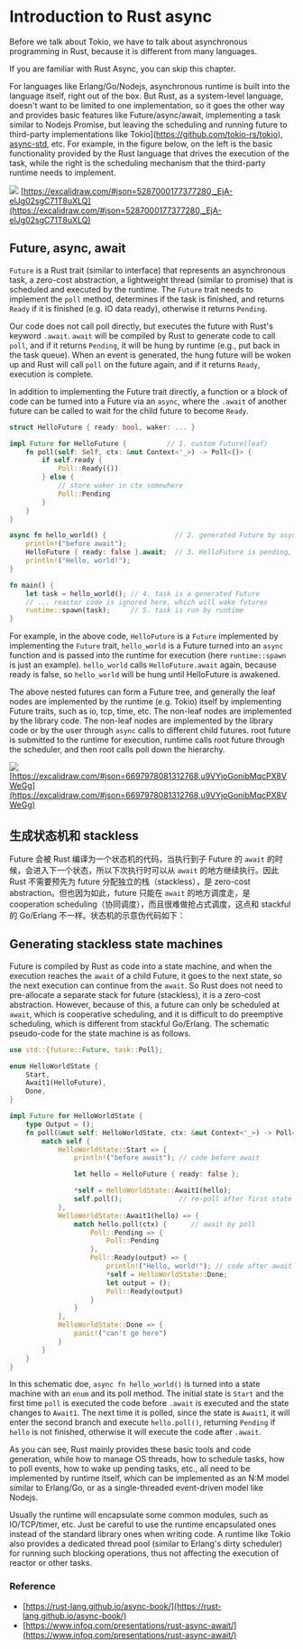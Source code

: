 # Introduction to Rust async

Before we talk about Tokio, we have to talk about asynchronous programming in Rust, because it is different from many languages.

If you are familiar with Rust Async, you can skip this chapter.

For languages like Erlang/Go/Nodejs, asynchronous runtime is built into the language itself, right out of the box. But Rust, as a system-level language, doesn't want to be limited to one implementation, so it goes the other way and provides basic features like Future/async/await, implementing a task similar to Nodejs Promise, but leaving the scheduling and running future to third-party implementations like Tokio](https://github.com/tokio-rs/tokio), [async-std](https://github.com/async-rs/async-std), etc. For example, in the figure below, on the left is the basic functionality provided by the Rust language that drives the execution of the task, while the right is the scheduling mechanism that the third-party runtime needs to implement.

![](./assets/01_rust_overview.png)
[https://excalidraw.com/#json=5287000177377280,_EjA-elJg02sgC71T8uXLQ](https://excalidraw.com/#json=5287000177377280,_EjA-elJg02sgC71T8uXLQ)


## Future, async, await

`Future` is a Rust trait (similar to interface) that represents an asynchronous task, a zero-cost abstraction, a lightweight thread (similar to promise) that is scheduled and executed by the runtime. The `Future` trait needs to implement the `poll` method, determines if the task is finished, and returns `Ready` if it is finished (e.g. IO data ready), otherwise it returns `Pending`.

Our code does not call poll directly, but executes the future with Rust's keyword `.await`. `await` will be compiled by Rust to generate code to call `poll`, and if it returns `Pending`, it will be hung by runtime (e.g., put back in the task queue). When an event is generated, the hung future will be woken up and Rust will call `poll` on the future again, and if it returns `Ready`, execution is complete.

In addition to implementing the Future trait directly, a function or a block of code can be turned into a Future via an `async`, where the `.await` of another future can be called to wait for the child future to become `Ready`.

```rust
struct HelloFuture { ready: bool, waker: ... }

impl Future for HelloFuture {          // 1. custom Future(leaf)
    fn poll(self: Self, ctx: &mut Context<'_>) -> Poll<()> {
        if self.ready {
            Poll::Ready(())
        } else {
            // store waker in ctx somewhere
            Poll::Pending
        }
    }
}

async fn hello_world() {                 // 2. generated Future by async
    println!("before await");
    HelloFuture { ready: false }.await;  // 3. HelloFuture is pending, then park
    println!("Hello, world!");
}

fn main() {
    let task = hello_world(); // 4. task is a generated Future
    // ... reactor code is ignored here, which will wake futures
    runtime::spawn(task);     // 5. task is run by runtime
}
```

For example, in the above code, `HelloFuture` is a `Future` implemented by implementing the `Future` trait, `hello_world` is a Future turned into an `async` function and is passed into the runtime for execution (here `runtime::spawn` is just an example). `hello_world` calls `HelloFuture.await` again, because ready is false, so `hello_world` will be hung until HelloFuture is awakened.

The above nested futures can form a Future tree, and generally the leaf nodes are implemented by the runtime (e.g. Tokio) itself by implementing Future traits, such as io, tcp, time, etc. The non-leaf nodes are implemented by the library code. The non-leaf nodes are implemented by the library code or by the user through `async` calls to different child futures. root future is submitted to the runtime for execution, runtime calls root future through the scheduler, and then root calls poll down the hierarchy.

![](./assets/01_future_tree.png)
[https://excalidraw.com/#json=6697978081312768,u9VYjoGonibMqcPX8VWeGg](https://excalidraw.com/#json=6697978081312768,u9VYjoGonibMqcPX8VWeGg)

## 生成状态机和 stackless

Future 会被 Rust 编译为一个状态机的代码，当执行到子 Future 的 `await` 的时候，会进入下一个状态，所以下次执行时可以从 `await` 的地方继续执行。因此 Rust 不需要预先为 future 分配独立的栈（stackless），是 zero-cost abstraction。但也因为如此，future 只能在 `await` 的地方调度走，是 cooperation scheduling（协同调度），而且很难做抢占式调度，这点和 stackful 的 Go/Erlang 不一样。状态机的示意伪代码如下：

## Generating stackless state machines

Future is compiled by Rust as code into a state machine, and when the execution reaches the `await` of a child Future, it goes to the next state, so the next execution can continue from the `await`. So Rust does not need to pre-allocate a separate stack for future (stackless), it is a zero-cost abstraction. However, because of this, a future can only be scheduled at `await`, which is cooperative scheduling, and it is difficult to do preemptive scheduling, which is different from stackful Go/Erlang. The schematic pseudo-code for the state machine is as follows.

```rust
use std::{future::Future, task::Poll};

enum HelloWorldState {
    Start,
    Await1(HelloFuture),
    Done,
}

impl Future for HelloWorldState {
    type Output = ();
    fn poll(&mut self: HelloWorldState, ctx: &mut Context<'_>) -> Poll<Output> {
        match self {
            HelloWorldState::Start => {
                println!("before await"); // code before await

                let hello = HelloFuture { ready: false };

                *self = HelloWorldState::Await1(hello);
                self.poll();              // re-poll after first state change
            },
            HelloWorldState::Await1(hello) => {
                match hello.poll(ctx) {      // await by poll
                    Poll::Pending => {
                        Poll::Pending
                    },
                    Poll::Ready(output) => {
                        println!("Hello, world!"); // code after await
                        *self = HelloWorldState::Done;
                        let output = ();
                        Poll::Ready(output)
                    }
                }
            },
            HelloWorldState::Done => {
                panic!("can't go here")
            }
        }
    }
}
```

In this schematic doe, `async fn hello_world()` is turned into a state machine with an `enum` and its poll method. The initial state is `Start` and the first time `poll` is executed the code before `.await` is executed and the state changes to `Await1`. The next time it is polled, since the state is `Await1`, it will enter the second branch and execute `hello.poll()`, returning `Pending` if `hello` is not finished, otherwise it will execute the code after `.await`.

As you can see, Rust mainly provides these basic tools and code generation, while how to manage OS threads, how to schedule tasks, how to poll events, how to wake up pending tasks, etc., all need to be implemented by runtime itself, which can be implemented as an N:M model similar to Erlang/Go, or as a single-threaded event-driven model like Nodejs.

Usually the runtime will encapsulate some common modules, such as IO/TCP/timer, etc. Just be careful to use the runtime encapsulated ones instead of the standard library ones when writing code. A runtime like Tokio also provides a dedicated thread pool (similar to Erlang's dirty scheduler) for running such blocking operations, thus not affecting the execution of reactor or other tasks.

### Reference

* [https://rust-lang.github.io/async-book/](https://rust-lang.github.io/async-book/)
* [https://www.infoq.com/presentations/rust-async-await/](https://www.infoq.com/presentations/rust-async-await/)
